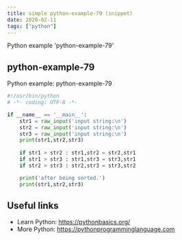 ```yaml
---
title: simple python-example-79 (snippet)
date: 2020-02-11
tags: ["python"]
---
```

Python example 'python-example-79'


## python-example-79

Python example: python-example-79

```python
#!/usr/bin/python
# -*- coding: UTF-8 -*-

if __name__ == '__main__':
    str1 = raw_input('input string:\n')
    str2 = raw_input('input string:\n')
    str3 = raw_input('input string:\n')
    print(str1,str2,str3)
    
    if str1 > str2 : str1,str2 = str2,str1
    if str1 > str3 : str1,str3 = str3,str1
    if str2 > str3 : str2,str3 = str3,str2

    print('after being sorted.')
    print(str1,str2,str3)


```

## Useful links

- Learn Python: https://pythonbasics.org/
- More Python: https://pythonprogramminglanguage.com
